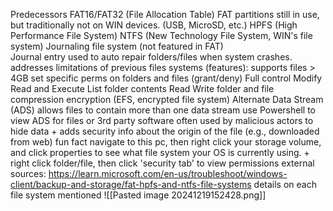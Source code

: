 Predecessors 
	FAT16/FAT32 (File Allocation Table) 
		FAT partitions still in use, but traditionally not on WIN devices. (USB, MicroSD, etc.)
	 HPFS (High Performance File System)
NTFS (New Technology File System, WIN's file system)
	Journaling file system (not featured in FAT)	
		Journal entry used to auto repair folders/files when system crashes. 
	addresses limitations of previous files systems (features): 
		supports files > 4GB
		set specific perms on folders and files (grant/deny)
			Full control
			Modify
			Read and Execute
			List folder contents
			Read
			Write
		folder and file compression
		encryption (EFS, encrypted file system)
		Alternate Data Stream (ADS)
			allows files to contain more than one data stream
			use Powershell to view ADS for files or 3rd party software
			often used by malicious actors to hide data 
			+ adds security info about the origin of the file (e.g., downloaded from web)
	fun fact
		navigate to this pc, then right click your storage volume, and click properties to see what file system your OS is currently using. 
		+ right click folder/file, then click 'security tab' to view permissions 
external sources:
	https://learn.microsoft.com/en-us/troubleshoot/windows-client/backup-and-storage/fat-hpfs-and-ntfs-file-systems
		details on each file system mentioned
![[Pasted image 20241219152428.png]]
